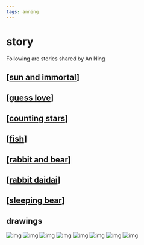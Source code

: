 ```yaml
---
tags: anning
---
```


# story

Following are stories shared by An Ning

## [[sun and immortal]]

## [[guess love]]

## [[counting stars]]

## [[fish]]

## [[rabbit and bear]]

## [[rabbit daidai]]

## [[sleeping bear]]

## drawings

![img](../../attachments/autman.jpg)
![img](../../attachments/fight.jpg)
![img](../../attachments/flower.png)
![img](../../attachments/flowers.png)
![img](../../attachments/sun.png)
![img](../../attachments/friends.jpg)
![img](../../attachments/rick.jpg)
![img](../../attachments/plant.jpg)

[//begin]: # "Autogenerated link references for markdown compatibility"
[sun and immortal]: <sun and immortal.md> "sun-and-mortal"
[guess love]: <guess love.md> "guess love"
[counting stars]: <counting stars.md> "counting stars"
[fish]: fish.md "fish"
[rabbit and bear]: <rabbit and bear.md> "rabbit and bear"
[rabbit daidai]: <rabbit daidai.md> "rabbit-daidai"
[sleeping bear]: <sleeping bear.md> "sleepy-bear"
[//end]: # "Autogenerated link references"
